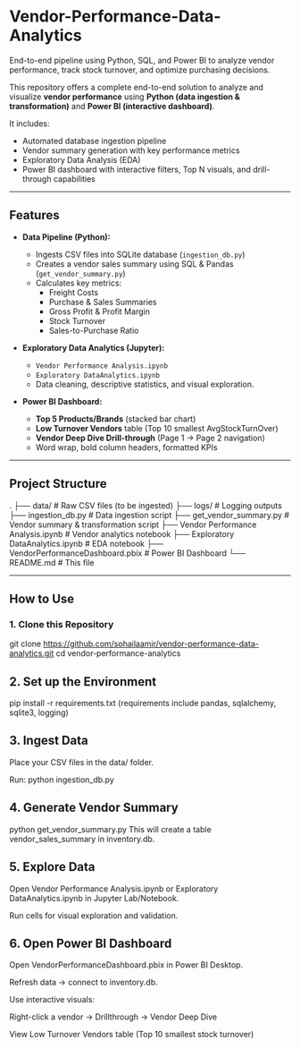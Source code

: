 # Vendor-Performance-Data-Analytics
End-to-end pipeline using Python, SQL, and Power BI to analyze vendor performance, track stock turnover, and optimize purchasing decisions.

This repository offers a complete end-to-end solution to analyze and visualize **vendor performance** using **Python (data ingestion & transformation)** and **Power BI (interactive dashboard)**.

It includes:
- Automated database ingestion pipeline
- Vendor summary generation with key performance metrics
- Exploratory Data Analysis (EDA)
- Power BI dashboard with interactive filters, Top N visuals, and drill-through capabilities

---

## Features

- **Data Pipeline (Python):**
  - Ingests CSV files into SQLite database (`ingestion_db.py`)
  - Creates a vendor sales summary using SQL & Pandas (`get_vendor_summary.py`)
  - Calculates key metrics:
    - Freight Costs
    - Purchase & Sales Summaries
    - Gross Profit & Profit Margin
    - Stock Turnover
    - Sales-to-Purchase Ratio

- **Exploratory Data Analytics (Jupyter):**
  - `Vendor Performance Analysis.ipynb`
  - `Exploratory DataAnalytics.ipynb`
  - Data cleaning, descriptive statistics, and visual exploration.

- **Power BI Dashboard:**
  - **Top 5 Products/Brands** (stacked bar chart)
  - **Low Turnover Vendors** table (Top 10 smallest AvgStockTurnOver)
  - **Vendor Deep Dive Drill-through** (Page 1 → Page 2 navigation)
  - Word wrap, bold column headers, formatted KPIs

---

## Project Structure

.
├── data/ # Raw CSV files (to be ingested)
├── logs/ # Logging outputs
├── ingestion_db.py # Data ingestion script
├── get_vendor_summary.py # Vendor summary & transformation script
├── Vendor Performance Analysis.ipynb # Vendor analytics notebook
├── Exploratory DataAnalytics.ipynb # EDA notebook
├── VendorPerformanceDashboard.pbix # Power BI Dashboard
└── README.md # This file


---

## How to Use

### 1. Clone this Repository

git clone https://github.com/sohailaamir/vendor-performance-data-analytics.git
cd vendor-performance-analytics

## 2. Set up the Environment
pip install -r requirements.txt
(requirements include pandas, sqlalchemy, sqlite3, logging)

## 3. Ingest Data

Place your CSV files in the data/ folder.

Run:
python ingestion_db.py

## 4. Generate Vendor Summary

python get_vendor_summary.py
This will create a table vendor_sales_summary in inventory.db.

## 5. Explore Data

Open Vendor Performance Analysis.ipynb or Exploratory DataAnalytics.ipynb in Jupyter Lab/Notebook.

Run cells for visual exploration and validation.

## 6. Open Power BI Dashboard

Open VendorPerformanceDashboard.pbix in Power BI Desktop.

Refresh data → connect to inventory.db.

Use interactive visuals:

Right-click a vendor → Drillthrough → Vendor Deep Dive

View Low Turnover Vendors table (Top 10 smallest stock turnover)





